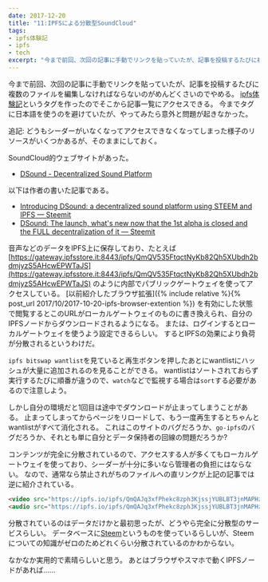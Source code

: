 ```yaml
---
date: 2017-12-20
title: "11:IPFSによる分散型SoundCloud"
tags:
- ipfs体験記
- ipfs
- tech
excerpt: "今まで前回、次回の記事に手動でリンクを貼っていたが、記事を投稿するたびに複数のファイルを編集しなければならないのがめんどくさいのでやめる。"
---
```


今まで前回、次回の記事に手動でリンクを貼っていたが、記事を投稿するたびに複数のファイルを編集しなければならないのがめんどくさいのでやめる。
[ipfs体験記](/tags/#ipfs体験記)というタグを作ったのでそこから記事一覧にアクセスできる。
今までタグに日本語を使うのを避けていたが、やってみたら意外と問題が起きなかった。

追記: どうもシーダーがいなくなってアクセスできなくなってしまった様子のリソースがいくつかあるが、そのままにしておく。

SoundCloud的ウェブサイトがあった。

- [DSound - Decentralized Sound Platform](https://dsound.audio/#/feed)

以下は作者の書いた記事である。

- [Introducing DSound: a decentralized sound platform using STEEM and IPFS — Steemit](https://steemit.com/music/@prc/introducing-dsound-a-decentralized-sound-platform-using-steem-and-ipfs)
- [DSound: The launch, what's new now that the 1st alpha is closed and the FULL decentralization of it — Steemit](https://steemit.com/music/@prc/dsound-the-launch-what-s-new-now-that-the-1st-alpha-is-closed-and-the-full-decentralization-of-it)

音声などのデータをIPFS上に保存しており、たとえば
[https://gateway.ipfsstore.it:8443/ipfs/QmQV535FtqctNyKb82Qh5XUbdh2bdmjyzS5AHcwEPWTaJS](https://gateway.ipfsstore.it:8443/ipfs/QmQV535FtqctNyKb82Qh5XUbdh2bdmjyzS5AHcwEPWTaJS)
のように内部でパブリックゲートウェイを使ってアクセスしている。
[以前紹介したブラウザ拡張]({% include relative %}{% post_url 2017/10/2017-10-20-ipfs-browser-extention %})
を有効にした状態で閲覧するとこのURLがローカルゲートウェイのものに書き換えられ、自分のIPFSノードからダウンロードされるようになる。
または、ログインするとローカルゲートウェイを使うよう設定できるらしい。
するとIPFSの効果により負荷が分散されるというわけだ。

`ipfs bitswap wantlist`を見ていると再生ボタンを押したあとにwantlistにハッシュが大量に追加されるのを見ることができる。
wantlistはソートされておらず実行するたびに順番が違うので、`watch`などで監視する場合は`sort`する必要があるので注意しよう。

しかし自分の環境だと1回目は途中でダウンロードが止まってしまうことがある。
止まってしまってからページをリロードして、もう一度再生するとちゃんとwantlistがすべて消化される。
これはこのサイトのバグだろうか、`go-ipfs`のバグだろうか、それとも単に自分とデータ保持者の回線の問題だろうか?

コンテンツが完全に分散されているので、アクセスする人が多くてもローカルゲートウェイを使っており、シーダーが十分に多いなら管理者の負担にはならない。
なので、通常なら禁止されがちのファイルへの直リンクが上記の記事では逆に紹介されている。

```html
<video src="https://ipfs.io/ipfs/QmQAJq3xfPhekc8zph3KjssjYUBLBT3jnMAPHzJU1X9ELz" poster="https://ipfs.io/ipfs/Qme9AJ61nQJezRej79BZTxvT5uXuUzLTiFGH5kWewCJYLR" controls></video>
<audio src="https://ipfs.io/ipfs/QmQAJq3xfPhekc8zph3KjssjYUBLBT3jnMAPHzJU1X9ELz" controls></audio>
```

<!-- video/audioタグが貼れない…… -->
<div id="videoandaudio"></div>
<script>
    let div = document.querySelector("#videoandaudio");
    let v = document.createElement("video");
    v.src = 'https://ipfs.io/ipfs/QmQAJq3xfPhekc8zph3KjssjYUBLBT3jnMAPHzJU1X9ELz';
    v.poster = 'https://ipfs.io/ipfs/Qme9AJ61nQJezRej79BZTxvT5uXuUzLTiFGH5kWewCJYLR';
    v.controls = "controls";
    v.style = 'width: 100%;';
    div.appendChild(v);
    let a = document.createElement("audio");
    a.src = 'https://ipfs.io/ipfs/QmQAJq3xfPhekc8zph3KjssjYUBLBT3jnMAPHzJU1X9ELz';
    a.controls = "controls";
    a.style = 'width: 100%;';
    div.appendChild(a);
</script>

分散されているのはデータだけかと最初思ったが、どうやら完全に分散型のサービスらしい。
データベースに[Steem](https://steem.io/)というものを使っているらしいが、Steemについての知識がゼロのためどれくらい分散されているのかわからない。

なかなか実用的で素晴らしいと思う。
あとはブラウザやスマホで動くIPFSノードがあれば……